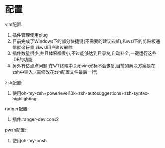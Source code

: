 # 配置
vim配置:  
1. 插件管理使用plug
2. 目前完成了Windows下的部分快捷键(不需要的建议去掉),和wsl下的剪贴板通信[就这玩意](https://github.com/equalsraf/win32yank),非wsl用户建议删除
3. 插件数量很少,并且体积都很小,不过能够达到目录树,自动补全,一键运行这些IDE的功能
4. 另外有亿点点问题:在WT终端中关闭vim光标不会恢复,目前的解决方案是在zsh中输入`,`(需修改在zsh配置文件最后一行)  

zsh配置:  
1. 使用oh-my-zsh+powerlevel10k+zsh-autosuggestions+zsh-syntax-highlighting  

ranger配置:  
1. 插件:ranger-devicons2  

pwsh配置:
1. 使用oh-my-posh  
